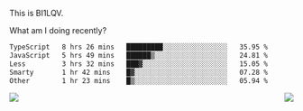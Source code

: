 This is BI1LQV.

What am I doing recently?

<!--START_SECTION:waka-->

```txt
TypeScript   8 hrs 26 mins   █████████░░░░░░░░░░░░░░░░   35.95 %
JavaScript   5 hrs 49 mins   ██████▒░░░░░░░░░░░░░░░░░░   24.81 %
Less         3 hrs 32 mins   ███▓░░░░░░░░░░░░░░░░░░░░░   15.05 %
Smarty       1 hr 42 mins    █▓░░░░░░░░░░░░░░░░░░░░░░░   07.28 %
Other        1 hr 23 mins    █▒░░░░░░░░░░░░░░░░░░░░░░░   05.94 %
```

<!--END_SECTION:waka-->
<img align="right" src="https://github-readme-stats.vercel.app/api?username=bi1lqv&show_icons=true&count_private=true">

<img src="https://metrics.lecoq.io/bi1lqv?template=classic&base.activity=0&base.community=0&base.repositories=0&base.metadata=0&isocalendar=1&base=header%2C%20activity%2C%20community%2C%20repositories%2C%20metadata&base.indepth=false&base.hireable=false&isocalendar=false&isocalendar.duration=full-year&config.timezone=Asia%2FShanghai">
